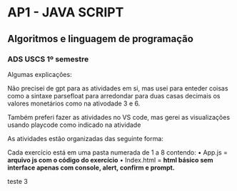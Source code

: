 # AP1 - JAVA SCRIPT 
## Algoritmos e linguagem de programação 
### ADS USCS 1º semestre 

Algumas explicações: 

Não precisei de gpt para as atividades em si, mas usei para enteder coisas como a sintaxe parsefloat para arredondar para duas casas decimais os valores monetários como na ativodade 3 e 6.

Também preferi fazer as atividades no VS code, mas gerei as visualizações usando playcode como indicado na atividade

As atividades estão organizadas das seguinte forma:

Cada exercício está em uma pasta numerada de 1 a 8 contendo: 
• App.js = **arquivo js com o código do exercício**
• Index.html = **html básico sem interface apenas com console, alert, confirm e prompt.**

teste 3
